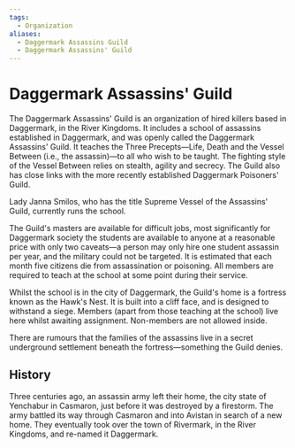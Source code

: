 ```yaml
---
tags:
  - Organization
aliases:
  - Daggermark Assassins Guild
  - Daggermark Assassins' Guild
---
```

# Daggermark Assassins' Guild
The Daggermark Assassins' Guild is an organization of hired killers based in Daggermark, in the River Kingdoms. It includes a school of assassins established in Daggermark, and was openly called the Daggermark Assassins' Guild. It teaches the Three Precepts—Life, Death and the Vessel Between (i.e., the assassin)—to all who wish to be taught. The fighting style of the Vessel Between relies on stealth, agility and secrecy. The Guild also has close links with the more recently established Daggermark Poisoners' Guild.

Lady Janna Smilos, who has the title Supreme Vessel of the Assassins' Guild, currently runs the school.

The Guild's masters are available for difficult jobs, most significantly for Daggermark society the students are available to anyone at a reasonable price with only two caveats—a person may only hire one student assassin per year, and the military could not be targeted. It is estimated that each month five citizens die from assassination or poisoning. All members are required to teach at the school at some point during their service.

Whilst the school is in the city of Daggermark, the Guild's home is a fortress known as the Hawk's Nest. It is built into a cliff face, and is designed to withstand a siege. Members (apart from those teaching at the school) live here whilst awaiting assignment. Non-members are not allowed inside.

There are rumours that the families of the assassins live in a secret underground settlement beneath the fortress—something the Guild denies.
## History
Three centuries ago, an assassin army left their home, the city state of Yenchabur in Casmaron, just before it was destroyed by a firestorm. The army battled its way through Casmaron and into Avistan in search of a new home. They eventually took over the town of Rivermark, in the River Kingdoms, and re-named it Daggermark.